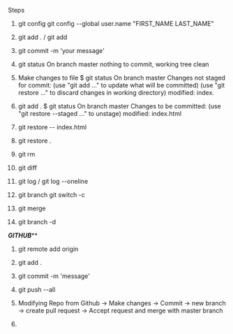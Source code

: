 Steps
1. git config
    git config --global user.name "FIRST_NAME LAST_NAME"

2. git add . / git add <filename>

3. git commit -m 'your message'

4. git status
    On branch master
    nothing to commit, working tree clean

5. Make changes to file
    $ git status
    On branch master
    Changes not staged for commit:
    (use "git add <file>..." to update what will be committed)
    (use "git restore <file>..." to discard changes in working directory)
        modified:   index.
        
6. git add .
    $ git status
    On branch master
    Changes to be committed:
    (use "git restore --staged <file>..." to unstage)
            modified:   index.html

7. git restore -- index.html

8. git restore .

9. git rm <filename>

10. git diff

11. git log / git log --oneline

12. git branch
    git switch -c <new branch>

13. git merge <branch name> 

14. git branch -d <branch name>



*******GITHUB*********

1. git remote add origin <repo name> 

2. git add .

3. git commit -m 'message'

4. git push --all

5. Modifying Repo from Github
    -> Make changes
    -> Commit
    -> new branch
    -> create pull request
    -> Accept request and merge with master branch

6. 


